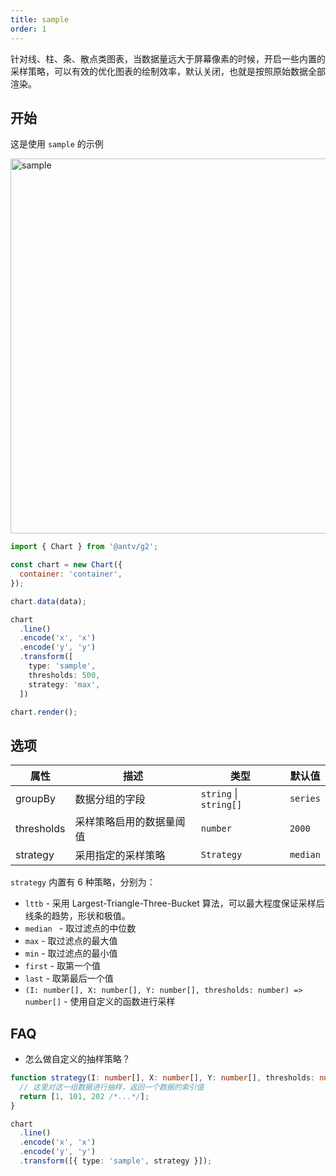 ```yaml
---
title: sample
order: 1
---
```


针对线、柱、条、散点类图表，当数据量远大于屏幕像素的时候，开启一些内置的采样策略，可以有效的优化图表的绘制效率，默认关闭，也就是按照原始数据全部渲染。

## 开始

这是使用 `sample` 的示例

<img alt="sample" src="https://mdn.alipayobjects.com/huamei_qa8qxu/afts/img/A*Qs_nRauYpbQAAAAAAAAAAAAADmJ7AQ/original" width="600" />

```js
import { Chart } from '@antv/g2';

const chart = new Chart({
  container: 'container',
});

chart.data(data);

chart
  .line()
  .encode('x', 'x')
  .encode('y', 'y')
  .transform([
    type: 'sample',
    thresholds: 500,
    strategy: 'max',
  ])

chart.render();
```

## 选项

| 属性       | 描述                     | 类型                   | 默认值   |
| ---------- | ------------------------ | ---------------------- | -------- |
| groupBy    | 数据分组的字段           | `string` \| `string[]` | `series` |
| thresholds | 采样策略启用的数据量阈值 | `number`               | `2000`   |
| strategy   | 采用指定的采样策略       | `Strategy`             | `median` |

`strategy` 内置有 6 种策略，分别为：

- `lttb` - 采用 Largest-Triangle-Three-Bucket 算法，可以最大程度保证采样后线条的趋势，形状和极值。
- `median ` - 取过滤点的中位数
- `max` - 取过滤点的最大值
- `min` - 取过滤点的最小值
- `first` - 取第一个值
- `last` - 取第最后一个值
- `(I: number[], X: number[], Y: number[], thresholds: number) => number[]` - 使用自定义的函数进行采样

## FAQ

- 怎么做自定义的抽样策略？

```ts
function strategy(I: number[], X: number[], Y: number[], thresholds: number) {
  // 这里对这一组数据进行抽样，返回一个数据的索引值
  return [1, 101, 202 /*...*/];
}

chart
  .line()
  .encode('x', 'x')
  .encode('y', 'y')
  .transform([{ type: 'sample', strategy }]);
```
